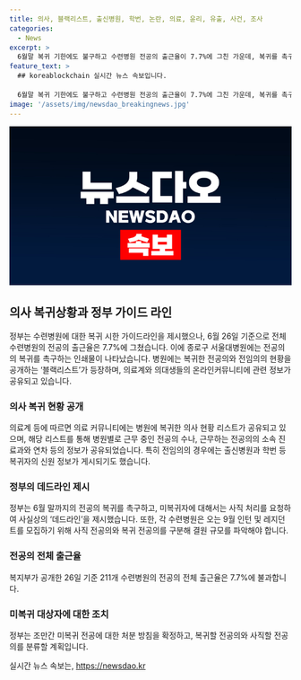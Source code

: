 ```yaml
---
title: 의사, 블랙리스트, 출신병원, 학번, 논란, 의료, 윤리, 유출, 사건, 조사
categories:
  - News
excerpt: >
  6월말 복귀 기한에도 불구하고 수련병원 전공의 출근율이 7.7%에 그친 가운데, 복귀를 촉구하는 이의가 출몰하고 있다. 의료계에 따르면 온라인 커뮤니티에 전공의와 전임의의 복귀 현황 리스트가 공개돼 논란이 되고 있으며, 이에 관련한 경찰 수사도 진행 중이다. 정부는 복귀를 위한 데드라인을 제시하며 미복귀자에 대한 사직 처리를 요청했으며, 미복귀 전공 처분 방침을 조만간 확정할 예정이다. 6월26일 기준 211개 수련병원 전공의 전체 출근율은 7.7%에 그쳤다.
feature_text: >
  ## koreablockchain 실시간 뉴스 속보입니다.

  6월말 복귀 기한에도 불구하고 수련병원 전공의 출근율이 7.7%에 그친 가운데, 복귀를 촉구하는 이의가 출몰하고 있다. 의료계에 따르면 온라인 커뮤니티에 전공의와 전임의의 복귀 현황 리스트가 공개돼 논란이 되고 있으며, 이에 관련한 경찰 수사도 진행 중이다. 정부는 복귀를 위한 데드라인을 제시하며 미복귀자에 대한 사직 처리를 요청했으며, 미복귀 전공 처분 방침을 조만간 확정할 예정이다. 6월26일 기준 211개 수련병원 전공의 전체 출근율은 7.7%에 그쳤다.
image: '/assets/img/newsdao_breakingnews.jpg'
---
```


<p><img src="/assets/img/newsdao_breakingnews.jpg" alt="koreablockchain 속보" /></p>

<h2 data-ke-size="size26">의사 복귀상황과 정부 가이드 라인</h2>

<p data-ke-size="size16">정부는 수련병원에 대한 복귀 시한 가이드라인을 제시했으나, 6월 26일 기준으로 전체 수련병원의 전공의 출근율은 7.7%에 그쳤습니다. 이에 종로구 서울대병원에는 전공의의 복귀를 촉구하는 인쇄물이 나타났습니다. 병원에는 복귀한 전공의와 전임의의 현황을 공개하는 ‘블랙리스트’가 등장하며, 의료계와 의대생들의 온라인커뮤니티에 관련 정보가 공유되고 있습니다.</p>

<h3><b>의사 복귀 현황 공개</b></h3>

<p data-ke-size="size16">의료계 등에 따르면 의료 커뮤니티에는 병원에 복귀한 의사 현황 리스트가 공유되고 있으며, 해당 리스트를 통해 병원별로 근무 중인 전공의 수나, 근무하는 전공의의 소속 진료과와 연차 등의 정보가 공유되었습니다. 특히 전임의의 경우에는 출신병원과 학번 등 복귀자의 신원 정보가 게시되기도 했습니다.</p>

<h3><b>정부의 데드라인 제시</b></h3>

<p data-ke-size="size16">정부는 6월 말까지의 전공의 복귀를 촉구하고, 미복귀자에 대해서는 사직 처리를 요청하여 사실상의 ‘데드라인’을 제시했습니다. 또한, 각 수련병원은 오는 9월 인턴 및 레지던트를 모집하기 위해 사직 전공의와 복귀 전공의를 구분해 결원 규모를 파악해야 합니다.</p>

<h3><b>전공의 전체 출근율</b></h3>

<p data-ke-size="size16">복지부가 공개한 26일 기준 211개 수련병원의 전공의 전체 출근율은 7.7%에 불과합니다.</p>

<h3><b>미복귀 대상자에 대한 조치</b></h3>

<p data-ke-size="size16">정부는 조만간 미복귀 전공에 대한 처분 방침을 확정하고, 복귀할 전공의와 사직할 전공의를 분류할 계획입니다.</p>
실시간 뉴스 속보는, <a href="https://newsdao.kr" rel="dofollow">https://newsdao.kr</a>


